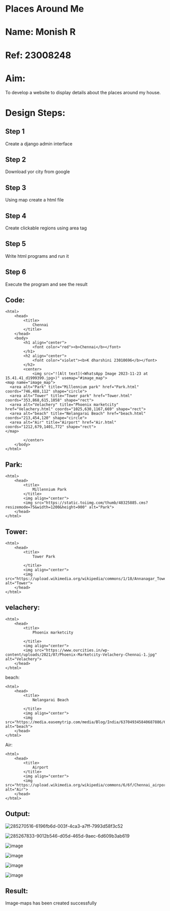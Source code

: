 # Places Around Me
# Name: Monish R
# Ref: 23008248
# Aim:
To develop a website to display details about the places around my house.

# Design Steps:
## Step 1
Create a django admin interface

## Step 2
Download yor city from google

## Step 3
Using map create a html file

## Step 4
Create clickable regions using area tag

## Step 5
Write html programs and run it 

## Step 6
Execute the program and see the result

## Code:
```
<html>
    <head>
        <title>
            Chennai
        </title>
    </head>
    <body>
        <h1 align="center">
            <font color="red"><b>Chennai</b></font>
        </h1>
        <h2 align="center">
            <font color="violet"><b>K dharshini 23010696</b></font>
        </h2>
        <center>
            <img src="![Alt text](<WhatsApp Image 2023-11-23 at 15.41.41_d1999399.jpg>)" usemap="#image_map">
<map name="image_map">
  <area alt="Park" title="Millennium park" href="Park.html" coords="746,488,112" shape="circle">
  <area alt="Tower" title="Tower park" href="Tower.html" coords="353,868,615,1058" shape="rect">
  <area alt="Velachery" title="Phoenix marketcity" href="Velachery.html" coords="1025,630,1167,669" shape="rect">
  <area alt="beach" title="Nelangarai Beach" href="beach.html" coords="213,454,120" shape="circle">
  <area alt="Air" title="Airport" href="Air.html" coords="1212,679,1401,772" shape="rect">
</map>

        </center>
    </body>
</html>
```
## Park:

```
<html>
    <head>
        <title>
            Millennium Park
        </title>
        <img align="center">
        <img src="https://static.toiimg.com/thumb/48325885.cms?resizemode=75&width=1200&height=900" alt="Park"> 
    </head>
</html>
```
## Tower:
```
<html>
    <head>
        <title>
            Tower Park

        </title>
        <img align="center">
        <img src="https://upload.wikimedia.org/wikipedia/commons/1/18/Annanagar_Tower.jpg" alt="Tower">
    </head>
</html>
```
## velachery:
```
<html>
    <head>
        <title>
            Phoenix marketcity

        </title>
        <img align="center">
        <img src="https://www.ourcities.in/wp-content/uploads/2021/07/Phoenix-Marketcity-Velachery-Chennai-1.jpg" alt="Velachery">
    </head>
</html>
```
beach:
```
<html>
    <head>
        <title>
            Nelangarai Beach

        </title>
        <img align="center">
        <img src="https://media.easemytrip.com/media/Blog/India/637049345840687886/637049345840687886hFn3jB.jpg" alt="beach">
    </head>
</html>
```
Air:
```
<html>
    <head>
        <title>
            Airport
        </title>
        <img align="center">
        <img src="https://upload.wikimedia.org/wikipedia/commons/6/6f/Chennai_airport_view_4.jpeg" alt="Air">
    </head>
</html>
```

## Output:
![285270516-6196fb6d-003f-4ca3-a7ff-7993d58f3c52](https://github.com/monishr288/places-around-me/assets/147474049/36a7f371-3464-4113-959a-35bf26ccb3a2)

![285267833-9012b546-d05d-465d-9aec-6d609b3ab619](https://github.com/monishr288/places-around-me/assets/147474049/dab9d539-8243-4286-a3a9-cb05b7775ba5)

![image](https://github.com/monishr288/places-around-me/assets/147474049/1ec385d5-ad6f-4676-b46d-d2f06d7dca73)

![image](https://github.com/monishr288/places-around-me/assets/147474049/f7929051-4f32-434b-ae7e-454c2b2caaa4)

![image](https://github.com/monishr288/places-around-me/assets/147474049/b65718fe-7237-411a-9d40-90f6a3e2ffc9)

![image](https://github.com/monishr288/places-around-me/assets/147474049/6ca76cb4-f507-4233-a2ed-9472cd0f817b)

## Result:
Image-maps has been created successfully
